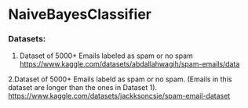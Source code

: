 # NaiveBayesClassifier


### Datasets:

1. Dataset of 5000+ Emails labeled as spam or no spam 
https://www.kaggle.com/datasets/abdallahwagih/spam-emails/data

2.Dataset of 5000+ Emails labeld as spam or no spam. (Emails in this dataset are longer than the ones in Dataset 1).
https://www.kaggle.com/datasets/jackksoncsie/spam-email-dataset


 
